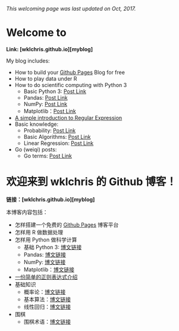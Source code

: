 [GithubPages]: https://pages.github.com/

*This welcoming page was last updated on Oct, 2017.*

# Welcome to 

**Link: [wklchris.github.io][myblog]**

My blog includes: 

- How to build your [Github Pages][GithubPages] Blog for free
- How to play data under R
- How to do scientific computing with Python 3
    - Basic Python 3: [Post Link](https://wklchris.github.io/Py3-basic.html)
    - Pandas: [Post Link](https://wklchris.github.io/Py3-pandas.html)
    - NumPy: [Post Link](https://wklchris.github.io/Py3-numpy.html)
    - Matplotlib：[Post Link](https://wklchris.github.io/Py3-matplotlib.html)
- [A simple introduction to Regular Expression](https://wklchris.github.io/Regular-Expression.html)
- Basic knowledge:
    - Probability: [Post Link](https://wklchris.github.io/Probability.html)
    - Basic Algorithms: [Post Link](https://wklchris.github.io/Py3-basic-algo.html)
    - Linear Regression: [Post Link](https://wklchris.github.io/Intro-to-Linear-Regression.html)
- Go (weiqi) posts:
    - Go terms: [Post Link](https://wklchris.github.io/Go-terms-intro.html)


# 欢迎来到 wklchris 的 Github 博客！

**链接：[wklchris.github.io][myblog]**

本博客内容包括：

- 怎样搭建一个免费的 [Github Pages][GithubPages] 博客平台
- 怎样用 R 做数据处理
- 怎样用 Python 做科学计算
    - 基础 Python 3: [博文链接](https://wklchris.github.io/Py3-basic.html)
    - Pandas: [博文链接](https://wklchris.github.io/Py3-pandas.html)
    - NumPy: [博文链接](https://wklchris.github.io/Py3-numpy.html)
    - Matplotlib：[博文链接](https://wklchris.github.io/Py3-matplotlib.html)
- [一份简单的正则表达式介绍](https://wklchris.github.io/Regular-Expression.html)
- 基础知识
    - 概率论：[博文链接](https://wklchris.github.io/Probability.html)
    - 基本算法：[博文链接](https://wklchris.github.io/Py3-basic-algo.html)
    - 线性回归：[博文链接](https://wklchris.github.io/Intro-to-Linear-Regression.html)
- 围棋
    - 围棋术语：[博文链接](https://wklchris.github.io/Go-terms-intro.html)

